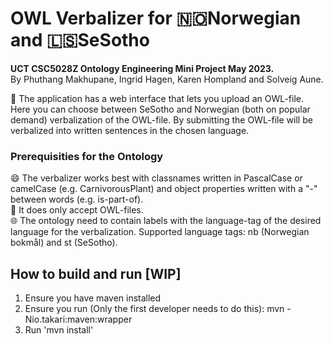 # OWL Verbalizer for 🇳🇴Norwegian and 🇱🇸SeSotho
**UCT CSC5028Z Ontology Engineering Mini Project May 2023.** <br/>
By Phuthang Makhupane, Ingrid Hagen, Karen Hompland and Solveig Aune.

🧭 The application has a web interface that lets you upload an OWL-file. Here you can choose between SeSotho and Norwegian (both on popular demand) verbalization of the OWL-file. By submitting the OWL-file will be verbalized into written sentences in the chosen language.

### Prerequisities for the Ontology
😄 The verbalizer works best with classnames written in PascalCase or camelCase (e.g. CarnivorousPlant) and object properties written with a "-" between words (e.g. is-part-of). <br/>
📁 It does only accept OWL-files. <br/>
🌐 The ontology need to contain labels with the language-tag of the desired language for the verbalization. Supported language tags: nb (Norwegian bokmål) and st (SeSotho). <br/>

## How to build and run [WIP]
1. Ensure you have maven installed
2. Ensure you run (Only the first developer needs to do this): mvn -Nio.takari:maven:wrapper
3. Run 'mvn install'
